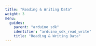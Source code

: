 ```yaml
---
title: "Reading & Writing Data"
weight: 3
menu:
  guides:
    parent: "arduino_sdk"
    identifier: "arduino_sdk_read_write"
    title: "Reading & Writing Data"
---
```

